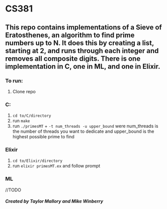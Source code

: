 # CS381
## This repo contains implementations of a Sieve of Eratosthenes, an algorithm to find prime numbers up to N. It does this by creating a list, starting at 2, and runs through each integer and removes all composite digits. There is one implementation in C, one in ML, and one in Elixir.

### To run:
1. Clone repo

### C:
1. `cd to/C/directory`
2. run `make`
3. run `./primesMT` + `-t num_threads -u upper_bound` were num_threads is the number of threads you want to dedicate and upper_bound is the highest possible prime to find

### Elixir
1. `cd to/Elixir/directory`
2. run `elixir primesMT.ex` and follow prompt

### ML
//TODO


##### Created by Taylor Mallory and Mike Winberry


